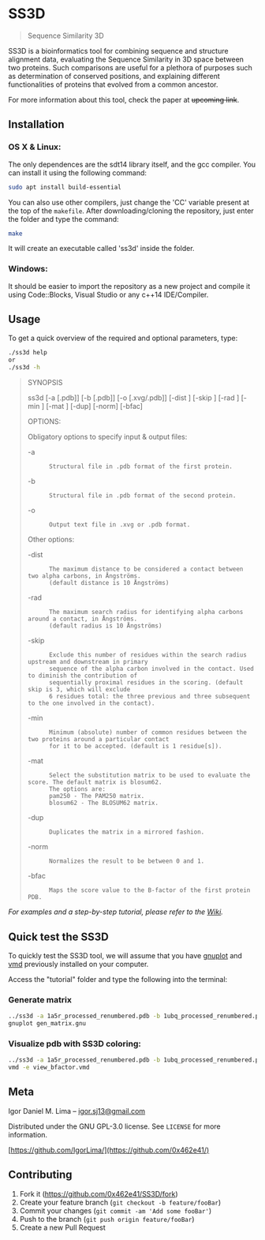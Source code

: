 # SS3D
> Sequence Similarity 3D

SS3D is a bioinformatics tool for combining sequence and structure alignment data,
evaluating the Sequence Similarity in 3D space between two proteins. Such comparisons
are useful for a plethora of purposes such as determination of conserved positions,
and explaining different functionalities of proteins that evolved from a common ancestor.

For more information about this tool, check the paper at ~~upcoming link~~.

## Installation

### OS X & Linux:

The only dependences are the sdt14 library itself, and the gcc compiler.
You can install it using the following command:

```sh
sudo apt install build-essential
```

You can also use other compilers, just change the 'CC' variable present at the top
of the ``makefile``.
After downloading/cloning the repository, just enter the folder and type the command:

```sh
make
```

It will create an executable called 'ss3d' inside the folder.

### Windows:

It should be easier to import the repository as a new project and compile it using Code::Blocks,
Visual Studio or any c++14 IDE/Compiler.

## Usage

To get a quick overview of the required and optional parameters, type:

```sh
./ss3d help
or
./ss3d -h
```

>   SYNOPSIS
>
>   ss3d [-a [.pdb]] [-b [.pdb]] [-o [.xvg/.pdb]] [-dist <number>] [-skip <number>] [-rad <number>]
>   [-min <number>] [-mat <matrix type>] [-dup] [-norm] [-bfac]
>
>   OPTIONS:
>
>   Obligatory options to specify input & output files:
>
>    -a
>
>           Structural file in .pdb format of the first protein.
>
>    -b
>
>           Structural file in .pdb format of the second protein.
>
>    -o
>
>           Output text file in .xvg or .pdb format.
>
>   Other options:
>
>    -dist
>
>           The maximum distance to be considered a contact between two alpha carbons, in Ångströms.
>           (default distance is 10 Ångströms)
>
>    -rad
>
>           The maximum search radius for identifying alpha carbons around a contact, in Ångströms.
>           (default radius is 10 Ångströms)
>
>    -skip
>
>           Exclude this number of residues within the search radius upstream and downstream in primary
>           sequence of the alpha carbon involved in the contact. Used to diminish the contribution of
>           sequentially proximal residues in the scoring. (default skip is 3, which will exclude
>           6 residues total: the three previous and three subsequent to the one involved in the contact).
>
>    -min
>
>           Minimum (absolute) number of common residues between the two proteins around a particular contact
>           for it to be accepted. (default is 1 residue[s]).
>
>    -mat
>
>           Select the substitution matrix to be used to evaluate the score. The default matrix is blosum62.
>           The options are:
>           pam250 - The PAM250 matrix.
>           blosum62 - The BLOSUM62 matrix.
>
>    -dup
>
>           Duplicates the matrix in a mirrored fashion.
>
>    -norm
>
>           Normalizes the result to be between 0 and 1.
>
>    -bfac
>
>           Maps the score value to the B-factor of the first protein PDB.


_For examples and a step-by-step tutorial, please refer to the [Wiki][wiki]._

## Quick test the SS3D

To quickly test the SS3D tool, we will assume that you have [gnuplot](http://www.gnuplot.info/)
and [vmd](http://www.ks.uiuc.edu/Research/vmd/) previously installed on your computer.

Access the "tutorial" folder and type the following into the terminal:

### Generate matrix

```sh
../ss3d -a 1a5r_processed_renumbered.pdb -b 1ubq_processed_renumbered.pdb -o text-output -norm -dup
gnuplot gen_matrix.gnu
```

### Visualize pdb with SS3D coloring:

```sh
../ss3d -a 1a5r_processed_renumbered.pdb -b 1ubq_processed_renumbered.pdb -o pdb-output -norm -bfac
vmd -e view_bfactor.vmd
```

## Meta

Igor Daniel M. Lima – igor.sj13@gmail.com

Distributed under the GNU GPL-3.0 license. See ``LICENSE`` for more information.

[https://github.com/IgorLima/](https://github.com/0x462e41/)

## Contributing

1. Fork it (<https://github.com/0x462e41/SS3D/fork>)
2. Create your feature branch (`git checkout -b feature/fooBar`)
3. Commit your changes (`git commit -am 'Add some fooBar'`)
4. Push to the branch (`git push origin feature/fooBar`)
5. Create a new Pull Request

<!-- Markdown link & img dfn's -->
[wiki]: https://github.com/0x462e41/SS3D/wiki/Tutorial
